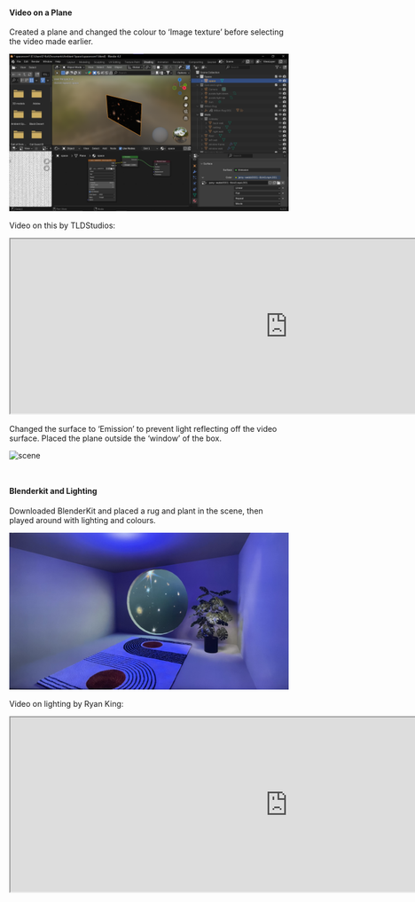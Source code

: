 #### Video on a Plane

Created a plane and changed the
colour to ‘Image texture’ before
selecting the video made earlier.

![plane](/images/day-3.0.png)

Video on this by TLDStudios:

<iframe width="1000" height="315"
src="https://www.youtube.com/embed/ssnJ8yewQ2A">
</iframe>

Changed the surface to ‘Emission’
to prevent light reflecting off the
video surface. Placed the plane
outside the ‘window’ of the box.

![scene](/images/day-3.1.png)

<div style="height: 1em"> </div>

#### Blenderkit and Lighting

Downloaded BlenderKit and placed
a rug and plant in the scene, then
played around with lighting and
colours.


![rug and plant](/images/day-3.2.JPEG)


Video on lighting by Ryan King:

<iframe width="1000" height="315"
src="https://www.youtube.com/embed/JJV8l6MaXxA">
</iframe>

<div style="height: 1em"> </div>



<div style="height: 1em"> </div>
